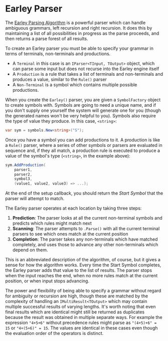 # Earley Parser

The [Earley Parsing Algorithm](https://en.wikipedia.org/wiki/Earley_parser) is a powerful parser which can handle ambiguous grammars, left recursion and right recursion. It does this by maintaining a list of all possibilities in progress as the parse proceeds, and then returns a parse forest of all results. 

To create an Earley parser you must be able to specify your grammar in terms of terminals, non-terminals and productions.
* A `Terminal` in this case is an `IParser<TInput, TOutput>` object, which can parse some input but does not recurse into the Earley engine itself
* A `Production` is a rule that takes a list of terminals and non-terminals and produces a value, similar to the `Rule()` parser
* A `Non-Terminal` is a symbol which contains multiple possible productions.

When you create the `Earley()` parser, you are given a `SymbolFactory` object to create symbols with. Symbols are going to need a unique name, and if you don't supply one yourself the system will generate one for you (though the generated names won't be very helpful to you). Symbols also require the type of value they produce. In this case, `<string>`:

```csharp
var sym = symbols.New<string>("S");
```

Once you have a symbol you can add productions to it. A production is like a `Rule()` parser, where a series of other symbols or parsers are evaluated in sequence and, if they all match, a production rule is executed to produce a value of the symbol's type (`<string>`, in the example above):

```csharp
sym.AddProduction(
    parser1, 
    parser2, 
    symbol3, 
    (value1, value2, value3) => ...);
```

At the end of the setup callback, you should return the *Start Symbol* that the parser will attempt to match. 

The Earley parser operates at each location by taking three steps:

1. **Prediction**: The parser looks at all the current non-terminal symbols and predicts which rules might match next
2. **Scanning**: The parser attempts to `.Parse()` with all the current terminal parsers to see which ones match at the current position
3. **Completion**: The parser takes any non-terminals which have matched completely, and uses those to advance any other non-terminals which depend on them.

This is an abbreviated description of the algorithm, of course, but it gives a sense for how the algorithm works. Every time the Start Symbol completes, the Earley parser adds that value to the list of results. The parser stops when the input reaches the end, when no more rules match at the current position, or when input stops advancing.

The power and flexibility of being able to specify a grammar without regard for ambiguity or recursion are high, though these are matched by the complexity of handling an `IMultiResult<TOutput>` which may contain multiple successful results of varying lengths. It's worth noting that even final results which are identical might still be returned as duplicates because the result was obtained in multiple separate ways. For example the expression `"4+5+6"` without precedence rules might parse as `"(4+5)+6" = 15` or `"4+(5+6)" = 15`. The values are identical in these cases even though the evaluation order of the operators is distinct.
